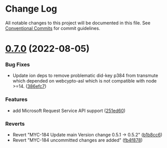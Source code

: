# Change Log

All notable changes to this project will be documented in this file.
See [Conventional Commits](https://conventionalcommits.org) for commit guidelines.

# [0.7.0](https://github.com/Sphereon-Opensource/SSI-SDK/compare/v0.6.0...v0.7.0) (2022-08-05)


### Bug Fixes

* Update ion deps to remove problematic did-key p384 from transmute which depended on webcypto-asl which is not compatible with node >=14. ([386efc7](https://github.com/Sphereon-Opensource/SSI-SDK/commit/386efc71b18195004773fc74eb51b62cd3f5dd76))


### Features

* add Microsoft Request Service API support ([251ed60](https://github.com/Sphereon-Opensource/SSI-SDK/commit/251ed60ebd6984d5fe494a764d8cd662dd0eba6d))


### Reverts

* Revert "MYC-184 Update main Version change 0.5.1 -> 0.5.2" ([b1b8cc6](https://github.com/Sphereon-Opensource/SSI-SDK/commit/b1b8cc635ebccb07c29465df32c3d352c5798855))
* Revert "MYC-184 uncommitted changes are added" ([fb4f878](https://github.com/Sphereon-Opensource/SSI-SDK/commit/fb4f878dc1e03b9e390a4f886cccac66841256be))
